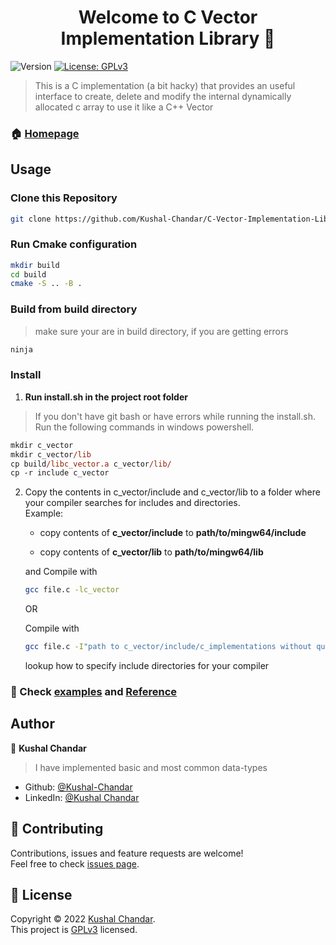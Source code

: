 <h1 align="center">Welcome to C Vector Implementation Library 👋</h1>
<p>
  <img alt="Version" src="https://img.shields.io/badge/version-1.1.0.0-blue.svg?cacheSeconds=2592000" />
  <a href="https://github.com/Kushal-Chandar/C-Vector-Implementation-Library/blob/main/LICENSE.txt" target="_blank">
    <img alt="License: GPLv3" src="https://img.shields.io/badge/License-GPLv3-yellow.svg" />
  </a>
</p>

> This is a C implementation (a bit hacky) that provides an useful interface to create, delete and modify the internal dynamically allocated c array to use it like a C++ Vector

### 🏠 [Homepage](https://github.com/Kushal-Chandar/C-Vector-Implementation-Library)

## Usage

### Clone this Repository

```sh
git clone https://github.com/Kushal-Chandar/C-Vector-Implementation-Library.git
```

### Run Cmake configuration

```sh
mkdir build
cd build
cmake -S .. -B .
```

### Build from build directory

> make sure your are in build directory, if you are getting errors

```sh
ninja
```

### Install <br>

1. **Run install.sh in the project root folder** <br>

> If you don't have git bash or have errors while running the install.sh. <br> Run the following commands in windows powershell.

```ps
mkdir c_vector
mkdir c_vector/lib
cp build/libc_vector.a c_vector/lib/
cp -r include c_vector
```

2. Copy the contents in c_vector/include and c_vector/lib to a folder where your compiler searches for includes and directories. <br>
   Example: <br>

   - copy contents of **c_vector/include** to **path/to/mingw64/include**

   - copy contents of **c_vector/lib** to **path/to/mingw64/lib**
     <br>

   and Compile with

   ```sh
   gcc file.c -lc_vector
   ```

   OR

   Compile with

   ```sh
   gcc file.c -I"path to c_vector/include/c_implementations without quotes" -L"path to c_vector/lib/libc_vector.a without quotes" -lc_vector
   ```

   lookup how to specify include directories for your compiler

### 📖 Check [examples](https://github.com/Kushal-Chandar/C-Vector-Implementation-Library/blob/main/examples/c_vector_int_example.c) and [Reference](https://kushal-chandar.github.io/C-Vector-Implementation-Library/html/index.html)

## Author

👤 **Kushal Chandar**

> I have implemented basic and most common data-types

- Github: [@Kushal-Chandar](https://github.com/Kushal-Chandar)
- LinkedIn: [@Kushal Chandar](https://linkedin.com/in/kushal-chandar-mylavarapu)

## 🤝 Contributing

Contributions, issues and feature requests are welcome!<br />Feel free to check [issues page](https://github.com/Kushal-Chandar/C-Vector-Implementation-Library/issues).

## 📝 License

Copyright © 2022 [Kushal Chandar](https://github.com/Kushal-Chandar).<br />
This project is [GPLv3](https://github.com/Kushal-Chandar/C-Vector-Implementation-Library/blob/main/LICENSE.txt) licensed.
